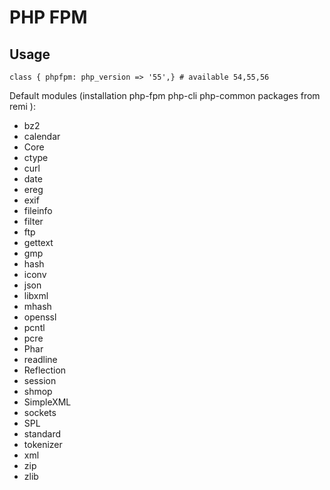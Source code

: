 PHP FPM
======


## Usage

```puppet
class { phpfpm: php_version => '55',} # available 54,55,56
```


Default modules (installation php-fpm php-cli php-common packages from remi ):

- bz2
- calendar
- Core
- ctype
- curl
- date
- ereg
- exif
- fileinfo
- filter
- ftp
- gettext
- gmp
- hash
- iconv
- json
- libxml
- mhash
- openssl
- pcntl
- pcre
- Phar
- readline
- Reflection
- session
- shmop
- SimpleXML
- sockets
- SPL
- standard
- tokenizer
- xml
- zip
- zlib